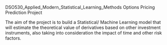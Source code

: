 DSO530_Applied_Modern_Statistical_Learning_Methods
Options Pricing Prediction Project


The aim of the project is to build a Statistical/ Machine Learning model that will estimate the theoretical value of derivatives based on other investment instruments, also taking into consideration the impact of time and other risk factors. 

